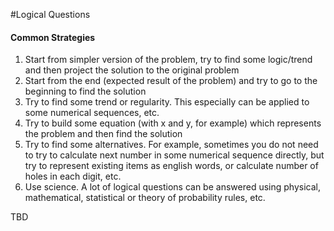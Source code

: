 #Logical Questions

#### Common Strategies
1. Start from simpler version of the problem, try to find some logic/trend and then project the solution to the original problem
2. Start from the end (expected result of the problem) and try to go to the beginning to find the solution
3. Try to find some trend or regularity. This especially can be applied to some numerical sequences, etc.
4. Try to build some equation (with x and y, for example) which represents the problem and then find the solution
5. Try to find some alternatives. For example, sometimes you do not need to try to calculate next number in some numerical
sequence directly, but try to represent existing items as english words, or calculate number of holes in each digit, etc.
6. Use science. A lot of logical questions can be answered using physical, mathematical, statistical or theory of probability rules, etc.

TBD
